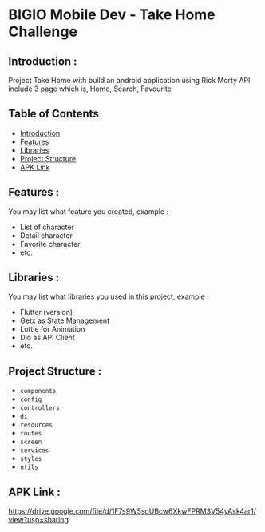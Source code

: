 # BIGIO Mobile Dev - Take Home Challenge

## <a name="introduction"></a> Introduction :
Project Take Home with build an android application using Rick Morty API include 3 page which is, Home, Search, Favourite

## Table of Contents

- [Introduction](#introduction)
- [Features](#features)
- [Libraries](#libraries)
- [Project Structure](#project-structures)
- [APK Link](#apk-link)

## <a name="features"></a> Features :
You may list what feature you created, example :
- List of character
- Detail character
- Favorite character
- etc.


## <a name="libraries"></a> Libraries :
You may list what libraries you used in this project, example :
- Flutter (version)
- Getx as State Management
- Lottie for Animation
- Dio as API Client
- etc.

## <a name="project-structures"></a> Project Structure :
* `components`
* `config`
* `controllers`
* `di`
* `resources`
* `routes`
* `screen`
* `services`
* `styles`
* `utils`


## <a name="apk-link"></a> APK Link :
https://drive.google.com/file/d/1F7s9W5soUBcw6XkwFPRM3V54yAsk4ar1/view?usp=sharing
